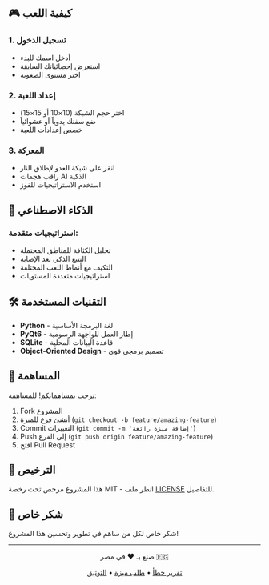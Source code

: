 
## 🎮 كيفية اللعب

### 1. تسجيل الدخول
- أدخل اسمك للبدء
- استعرض إحصائياتك السابقة
- اختر مستوى الصعوبة

### 2. إعداد اللعبة
- اختر حجم الشبكة (10×10 أو 15×15)
- ضع سفنك يدوياً أو عشوائياً
- خصص إعدادات اللعبة

### 3. المعركة
- انقر على شبكة العدو لإطلاق النار
- راقب هجمات AI الذكية
- استخدم الاستراتيجيات للفوز

## 🧠 الذكاء الاصطناعي

### استراتيجيات متقدمة:
- تحليل الكثافة للمناطق المحتملة
- التتبع الذكي بعد الإصابة
- التكيف مع أنماط اللعب المختلفة
- استراتيجيات متعددة المستويات

## 🛠️ التقنيات المستخدمة

- **Python** - لغة البرمجة الأساسية
- **PyQt6** - إطار العمل للواجهة الرسومية
- **SQLite** - قاعدة البيانات المحلية
- **Object-Oriented Design** - تصميم برمجي قوي

## 👥 المساهمة

نرحب بمساهماتكم! للمساهمة:

1. Fork المشروع
2. أنشئ فرع للميزة (`git checkout -b feature/amazing-feature`)
3. Commit التغييرات (`git commit -m 'إضافة ميزة رائعة'`)
4. Push إلى الفرع (`git push origin feature/amazing-feature`)
5. افتح Pull Request

## 📝 الترخيص

هذا المشروع مرخص تحت رخصة MIT - انظر ملف [LICENSE](LICENSE) للتفاصيل.

## 🌟 شكر خاص

شكر خاص لكل من ساهم في تطوير وتحسين هذا المشروع!

---

<div align="center">
صنع بـ ❤️ في مصر 🇪🇬

[تقرير خطأ](https://github.com/s7so/battleship-game/issues) • 
[طلب ميزة](https://github.com/s7so/battleship-game/issues) • 
[التوثيق](https://github.com/s7so/battleship-game/wiki)
</div>